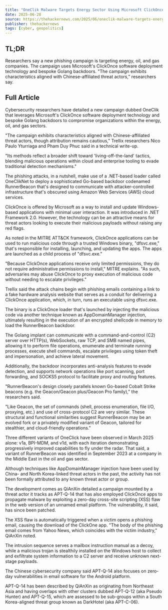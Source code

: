 ```yaml
---
title: "OneClik Malware Targets Energy Sector Using Microsoft ClickOnce and Golang Backdoors"
date: 2025-06-28
source: https://thehackernews.com/2025/06/oneclik-malware-targets-energy-sector.html
publisher: thehackernews
tags: [cyber, geopolitics]
---
```


## TL;DR

Researchers say a new phishing campaign is targeting energy, oil, and gas companies. The campaign uses Microsoft's ClickOnce software deployment technology and bespoke Golang backdoors. "The campaign exhibits characteristics aligned with Chinese-affiliated threat actors," researchers say.

## Full Article

Cybersecurity researchers have detailed a new campaign dubbed OneClik that leverages Microsoft's ClickOnce software deployment technology and bespoke Golang backdoors to compromise organizations within the energy, oil, and gas sectors.

"The campaign exhibits characteristics aligned with Chinese-affiliated threat actors, though attribution remains cautious," Trellix researchers Nico Paulo Yturriaga and Pham Duy Phuc said in a technical write-up.

"Its methods reflect a broader shift toward 'living-off-the-land' tactics, blending malicious operations within cloud and enterprise tooling to evade traditional detection mechanisms."

The phishing attacks, in a nutshell, make use of a .NET-based loader called OneClikNet to deploy a sophisticated Go-based backdoor codenamed RunnerBeacon that's designed to communicate with attacker-controlled infrastructure that's obscured using Amazon Web Services (AWS) cloud services.

ClickOnce is offered by Microsoft as a way to install and update Windows-based applications with minimal user interaction. It was introduced in .NET Framework 2.0. However, the technology can be an attractive means for threat actors looking to execute their malicious payloads without raising any red flags.

As noted in the MITRE ATT&CK framework, ClickOnce applications can be used to run malicious code through a trusted Windows binary, "dfsvc.exe," that's responsible for installing, launching, and updating the apps. The apps are launched as a child process of "dfsvc.exe."

"Because ClickOnce applications receive only limited permissions, they do not require administrative permissions to install," MITRE explains. "As such, adversaries may abuse ClickOnce to proxy execution of malicious code without needing to escalate privileges."

Trellix said the attack chains begin with phishing emails containing a link to a fake hardware analysis website that serves as a conduit for delivering a ClickOnce application, which, in turn, runs an executable using dfsvc.exe.

The binary is a ClickOnce loader that's launched by injecting the malicious code via another technique known as AppDomainManager injection, ultimately resulting in the execution of an encrypted shellcode in memory to load the RunnerBeacon backdoor.

The Golang implant can communicate with a command-and-control (C2) server over HTTP(s), WebSockets, raw TCP, and SMB named pipes, allowing it to perform file operations, enumerate and terminate running processes, execute shell commands, escalate privileges using token theft and impersonation, and achieve lateral movement.

Additionally, the backdoor incorporates anti-analysis features to evade detection, and supports network operations like port scanning, port forwarding, and SOCKS5 protocol to facilitate proxy and routing features.

"RunnerBeacon's design closely parallels known Go-based Cobalt Strike beacons (e.g. the Geacon/Geacon plus/Geacon Pro family)," the researchers said.

"Like Geacon, the set of commands (shell, process enumeration, file I/O, proxying, etc.) and use of cross-protocol C2 are very similar. These structural and functional similarities suggest RunnerBeacon may be an evolved fork or a privately modified variant of Geacon, tailored for stealthier, and cloud-friendly operations."

Three different variants of OneClick have been observed in March 2025 alone: v1a, BPI-MDM, and v1d, with each iteration demonstrating progressively improved capabilities to fly under the radar. That said, a variant of RunnerBeacon was identified in September 2023 at a company in the Middle East in the oil and gas sector.

Although techniques like AppDomainManager injection have been used by China- and North Korea-linked threat actors in the past, the activity has not been formally attributed to any known threat actor or group.

The development comes as QiAnXin detailed a campaign mounted by a threat actor it tracks as APT-Q-14 that has also employed ClickOnce apps to propagate malware by exploiting a zero-day cross-site scripting (XSS) flaw in the web version of an unnamed email platform. The vulnerability, it said, has since been patched.

The XSS flaw is automatically triggered when a victim opens a phishing email, causing the download of the ClickOne app. "The body of the phishing email comes from Yahoo News, which coincides with the victim industry," QiAnXin noted.

The intrusion sequence serves a mailbox instruction manual as a decoy, while a malicious trojan is stealthily installed on the Windows host to collect and exfiltrate system information to a C2 server and receive unknown next-stage payloads.

The Chinese cybersecurity company said APT-Q-14 also focuses on zero-day vulnerabilities in email software for the Android platform.

APT-Q-14 has been described by QiAnXin as originating from Northeast Asia and having overlaps with other clusters dubbed APT-Q-12 (aka Pseudo Hunter) and APT-Q-15, which are assessed to be sub-groups within a South Korea-aligned threat group known as DarkHotel (aka APT-C-06).